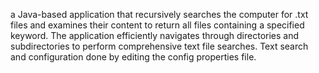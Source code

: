 a Java-based application that recursively searches the computer for .txt files and examines their content to return all files containing a specified keyword. The application efficiently navigates through directories and subdirectories to perform comprehensive text file searches.
Text search and configuration done by editing the config properties file.
